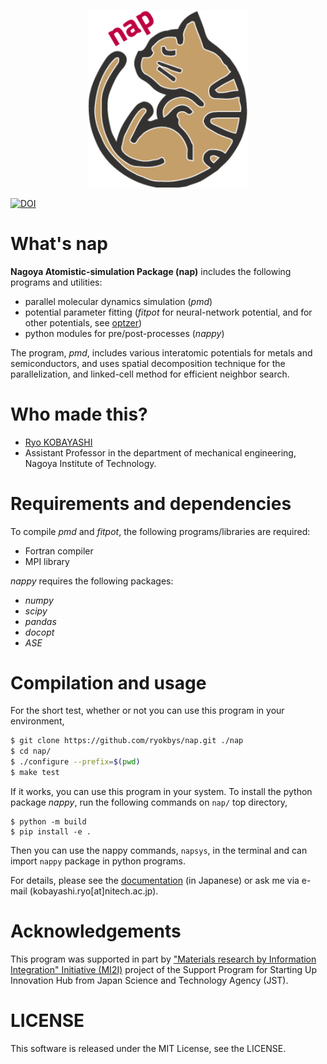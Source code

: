 <p align="center">
  <img width="256" src="mkdocs/docs/figs/logo_nap_256.png">
</p>

[![DOI](https://zenodo.org/badge/20047602.svg)](https://zenodo.org/badge/latestdoi/20047602)

# What's nap
**Nagoya Atomistic-simulation Package (nap)** includes the following programs and utilities:
- parallel molecular dynamics simulation (*pmd*)
- potential parameter fitting (*fitpot* for neural-network potential, and for other potentials, see [optzer](https://github.com/ryokbys/optzer))
- python modules for pre/post-processes (*nappy*)

The program, *pmd*, includes various interatomic potentials for metals and semiconductors,
and uses spatial decomposition technique for the parallelization, and linked-cell method for efficient neighbor search.

# Who made this?
* [Ryo KOBAYASHI](http://ryokbys.web.nitech.ac.jp/index.html)
* Assistant Professor in the department of mechanical engineering, Nagoya Institute of Technology.

# Requirements and dependencies

To compile *pmd* and *fitpot*, the following programs/libraries are required:

- Fortran compiler
- MPI library

*nappy* requires the following packages:

- *numpy*
- *scipy*
- *pandas*
- *docopt*
- *ASE*


# Compilation and usage

For the short test, whether or not you can use this program in your environment,

```bash
$ git clone https://github.com/ryokbys/nap.git ./nap
$ cd nap/
$ ./configure --prefix=$(pwd)
$ make test
```

If it works, you can use this program in your system.
To install the python package *nappy*, run the following commands on `nap/` top directory,

```shell
$ python -m build
$ pip install -e .
```

Then you can use the nappy commands, `napsys`, in the terminal and can import `nappy` package in python programs.

For details, please see the [documentation](http://ryokbys.web.nitech.ac.jp/contents/nap_doc_jp) (in Japanese) or ask me via e-mail (kobayashi.ryo[at]nitech.ac.jp).

# Acknowledgements
This program was supported in part by ["Materials research by Information Integration" Initiative (MI2I)](http://www.nims.go.jp/MII-I/) project of the Support Program for Starting Up Innovation Hub from Japan Science and Technology Agency (JST).


# LICENSE
This software is released under the MIT License, see the LICENSE.

